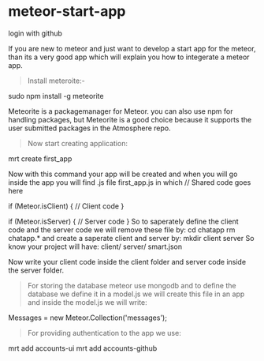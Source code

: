 meteor-start-app
================

login with github

If you are new to meteor and just want to develop a start app for the meteor, than its a very good app which will explain you how to integerate a meteor app.

> Install meteroite:- 

  sudo npm install -g meteorite

  Meteorite is a packagemanager for Meteor. you can also use npm for handling packages, but Meteorite is a good choice because it supports the user submitted packages in the Atmosphere repo.

> Now start creating application:

  mrt create first_app

Now with this command your app will be created and when you will go inside the app you will find .js file first_app.js in which 
  // Shared code goes here
  
  if (Meteor.isClient) {
    // Client code
  }
  
  if (Meteor.isServer) {
    // Server code
  }
So to saperately define the client code and the server code we will remove these file by:
  cd chatapp
  rm chatapp.*
and create a saperate client and server by: 
  mkdir client server
So know your project will have:
  client/
  server/
  smart.json
  
Now write your client code inside the client folder and server code inside the server folder.

> For storing the database meteor use mongodb and to define the database we define it in a model.js we will create this file in an app and inside the model.js we will write:

  Messages = new Meteor.Collection('messages');
  

> For providing authentication to the app we use: 

  mrt add accounts-ui
  mrt add accounts-github


